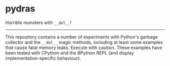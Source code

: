 pydras
======

Horrible monsters with `__del__`!
_________________________________


This repository contains a number of experiments with Python's garbage collector and the `__del__` magic methods, including at least some examples that cause fatal memory leaks. Execute with caution. These examples have been tested with CPython and the BPython REPL (and display implementation-specific behaviour). 
